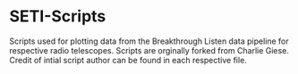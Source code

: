 # SETI-Scripts
Scripts used for plotting data from the Breakthrough Listen data pipeline for respective radio telescopes. Scripts are orginally forked from Charlie Giese.
Credit of intial script author can be found in each respective file. 
